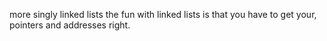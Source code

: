 more singly linked lists
the fun with linked lists is that you have to get your,
pointers and addresses right.
